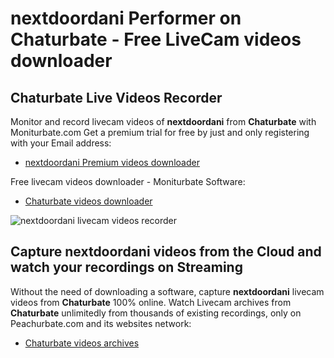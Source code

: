 # nextdoordani Performer on Chaturbate - Free LiveCam videos downloader

## Chaturbate Live Videos Recorder

Monitor and record livecam videos of **nextdoordani** from **Chaturbate** with Moniturbate.com
Get a premium trial for free by just and only registering with your Email address:
* [nextdoordani Premium videos downloader](https://moniturbate.com/request-demo-licence-key.html)

Free livecam videos downloader - Moniturbate Software:
* [Chaturbate videos downloader](https://moniturbate.com/moniturbate-download-software.html)

![nextdoordani livecam videos recorder](https://peachurnet.com/templates/moniturbate-software.png)


## Capture nextdoordani videos from the Cloud and watch your recordings on Streaming

Without the need of downloading a software, capture **nextdoordani** livecam videos from **Chaturbate** 100% online.
Watch Livecam archives from **Chaturbate** unlimitedly from thousands of existing recordings, only on Peachurbate.com and its websites network:
* [Chaturbate videos archives](https://peachurnet.com/)
